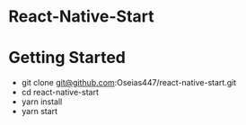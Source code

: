 # React-Native-Start

# Getting Started
- git clone git@github.com:Oseias447/react-native-start.git
- cd react-native-start
- yarn install
- yarn start
